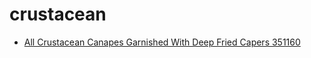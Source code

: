 # crustacean

 * [All Crustacean Canapes Garnished With Deep Fried Capers 351160](../../index/a/all-crustacean-canapes-garnished-with-deep-fried-capers-351160.json)
